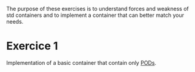The purpose of these exercises is to understand forces and weakness of
std containers and to implement a container that can better match your needs.

# Exercice 1
Implementation of a basic container that contain only
[PODs](https://en.wikipedia.org/wiki/Passive_data_structure).
